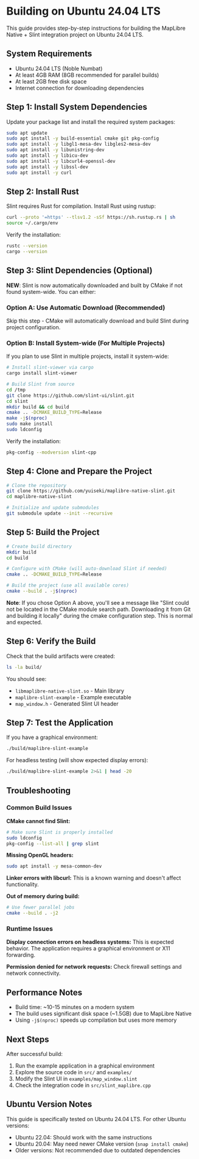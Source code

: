 # Building on Ubuntu 24.04 LTS

This guide provides step-by-step instructions for building the MapLibre Native + Slint integration project on Ubuntu 24.04 LTS.

## System Requirements

- Ubuntu 24.04 LTS (Noble Numbat)
- At least 4GB RAM (8GB recommended for parallel builds)
- At least 2GB free disk space
- Internet connection for downloading dependencies

## Step 1: Install System Dependencies

Update your package list and install the required system packages:

```bash
sudo apt update
sudo apt install -y build-essential cmake git pkg-config
sudo apt install -y libgl1-mesa-dev libgles2-mesa-dev
sudo apt install -y libunistring-dev
sudo apt install -y libicu-dev
sudo apt install -y libcurl4-openssl-dev
sudo apt install -y libssl-dev
sudo apt install -y curl
```

## Step 2: Install Rust

Slint requires Rust for compilation. Install Rust using rustup:

```bash
curl --proto '=https' --tlsv1.2 -sSf https://sh.rustup.rs | sh
source ~/.cargo/env
```

Verify the installation:
```bash
rustc --version
cargo --version
```

## Step 3: Slint Dependencies (Optional)

**NEW**: Slint is now automatically downloaded and built by CMake if not found system-wide. You can either:

### Option A: Use Automatic Download (Recommended)
Skip this step - CMake will automatically download and build Slint during project configuration.

### Option B: Install System-wide (For Multiple Projects)
If you plan to use Slint in multiple projects, install it system-wide:

```bash
# Install slint-viewer via cargo
cargo install slint-viewer

# Build Slint from source
cd /tmp
git clone https://github.com/slint-ui/slint.git
cd slint
mkdir build && cd build
cmake .. -DCMAKE_BUILD_TYPE=Release
make -j$(nproc)
sudo make install
sudo ldconfig
```

Verify the installation:
```bash
pkg-config --modversion slint-cpp
```

## Step 4: Clone and Prepare the Project

```bash
# Clone the repository
git clone https://github.com/yuiseki/maplibre-native-slint.git
cd maplibre-native-slint

# Initialize and update submodules
git submodule update --init --recursive
```

## Step 5: Build the Project

```bash
# Create build directory
mkdir build
cd build

# Configure with CMake (will auto-download Slint if needed)
cmake .. -DCMAKE_BUILD_TYPE=Release

# Build the project (use all available cores)
cmake --build . -j$(nproc)
```

**Note**: If you chose Option A above, you'll see a message like "Slint could not be located in the CMake module search path. Downloading it from Git and building it locally" during the cmake configuration step. This is normal and expected.

## Step 6: Verify the Build

Check that the build artifacts were created:

```bash
ls -la build/
```

You should see:
- `libmaplibre-native-slint.so` - Main library
- `maplibre-slint-example` - Example executable
- `map_window.h` - Generated Slint UI header

## Step 7: Test the Application

If you have a graphical environment:
```bash
./build/maplibre-slint-example
```

For headless testing (will show expected display errors):
```bash
./build/maplibre-slint-example 2>&1 | head -20
```

## Troubleshooting

### Common Build Issues

**CMake cannot find Slint:**
```bash
# Make sure Slint is properly installed
sudo ldconfig
pkg-config --list-all | grep slint
```

**Missing OpenGL headers:**
```bash
sudo apt install -y mesa-common-dev
```

**Linker errors with libcurl:**
This is a known warning and doesn't affect functionality.

**Out of memory during build:**
```bash
# Use fewer parallel jobs
cmake --build . -j2
```

### Runtime Issues

**Display connection errors on headless systems:**
This is expected behavior. The application requires a graphical environment or X11 forwarding.

**Permission denied for network requests:**
Check firewall settings and network connectivity.

## Performance Notes

- Build time: ~10-15 minutes on a modern system
- The build uses significant disk space (~1.5GB) due to MapLibre Native
- Using `-j$(nproc)` speeds up compilation but uses more memory

## Next Steps

After successful build:
1. Run the example application in a graphical environment
2. Explore the source code in `src/` and `examples/`
3. Modify the Slint UI in `examples/map_window.slint`
4. Check the integration code in `src/slint_maplibre.cpp`

## Ubuntu Version Notes

This guide is specifically tested on Ubuntu 24.04 LTS. For other Ubuntu versions:
- Ubuntu 22.04: Should work with the same instructions
- Ubuntu 20.04: May need newer CMake version (`snap install cmake`)
- Older versions: Not recommended due to outdated dependencies